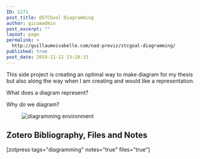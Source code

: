```yaml
---
ID: 1271
post_title: @STCGoal Diagramming
author: gicomadmin
post_excerpt: ""
layout: page
permalink: >
  http://guillaumeisabelle.com/nad-previz/stcgoal-diagramming/
published: true
post_date: 2019-11-12 13:20:33
---
```

<!-- wp:paragraph -->

This side project is creating an optimal way to make diagram for my thesis but also along the way when I am creating and would like a representation.

<!-- /wp:paragraph -->

<!-- wp:paragraph -->

What does a diagram represent? 

<!-- /wp:paragraph -->

<!-- wp:paragraph -->

Why do we diagram?

<!-- /wp:paragraph -->

<!-- wp:image {"id":1292} --><figure class="wp-block-image">

<img src="http://guillaumeisabelle.com/nad-previz/wp-content/uploads/sites/19/2019/11/image-29-1024x576.png" alt="diagramming environment" class="wp-image-1292" /></figure> <!-- /wp:image -->

<!-- wp:heading -->

## Zotero Bibliography, Files and Notes

<!-- /wp:heading -->

<!-- wp:shortcode --> [zotpress tags="diagramming" notes="true" files="true"] 

<!-- /wp:shortcode -->